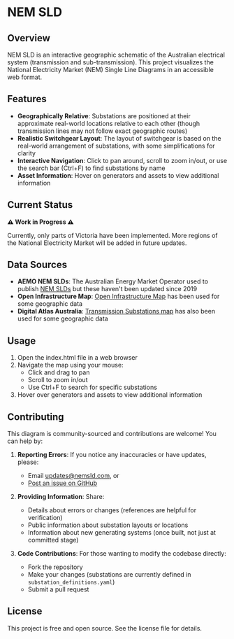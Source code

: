 # NEM SLD

## Overview

NEM SLD is an interactive geographic schematic of the Australian electrical system (transmission and sub-transmission). This project visualizes the National Electricity Market (NEM) Single Line Diagrams in an accessible web format.

## Features

- **Geographically Relative**: Substations are positioned at their approximate real-world locations relative to each other (though transmission lines may not follow exact geographic routes)
- **Realistic Switchgear Layout**: The layout of switchgear is based on the real-world arrangement of substations, with some simplifications for clarity
- **Interactive Navigation**: Click to pan around, scroll to zoom in/out, or use the search bar (Ctrl+F) to find substations by name
- **Asset Information**: Hover on generators and assets to view additional information

## Current Status

**⚠️ Work in Progress ⚠️**

Currently, only parts of Victoria have been implemented. More regions of the National Electricity Market will be added in future updates.

## Data Sources

- **AEMO NEM SLDs**: The Australian Energy Market Operator used to publish [NEM SLDs](https://web.archive.org/web/20220119012004if_/https://aemo.com.au/-/media/files/electricity/nem/planning_and_forecasting/maps/nem-slds.pdf) but these haven't been updated since 2019
- **Open Infrastructure Map**: [Open Infrastructure Map](https://openinframap.org/#6.89/-36.804/144.698) has been used for some geographic data
- **Digital Atlas Australia**: [Transmission Substations map](https://digital.atlas.gov.au/datasets/d5eae2d7c9e54581a5f19d7e95b9883b_0/explore?location=-29.529803%2C-33.951534%2C3.98) has also been used for some geographic data

## Usage

1. Open the index.html file in a web browser
2. Navigate the map using your mouse:
   - Click and drag to pan
   - Scroll to zoom in/out
   - Use Ctrl+F to search for specific substations
3. Hover over generators and assets to view additional information

## Contributing

This diagram is community-sourced and contributions are welcome! You can help by:

1. **Reporting Errors**: If you notice any inaccuracies or have updates, please:
   - Email [updates@nemsld.com](mailto:updates@nemsld.com), or
   - [Post an issue on GitHub](https://github.com/damienvermeer/opennemsld)

2. **Providing Information**: Share:
   - Details about errors or changes (references are helpful for verification)
   - Public information about substation layouts or locations
   - Information about new generating systems (once built, not just at committed stage)

3. **Code Contributions**: For those wanting to modify the codebase directly:
   - Fork the repository
   - Make your changes (substations are currently defined in `substation_definitions.yaml`)
   - Submit a pull request

## License

This project is free and open source. See the license file for details.
